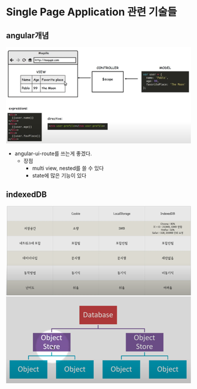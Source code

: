 Single Page Application 관련 기술들
==================================

## angular개념

![angular 개념](./images/angular1.png)

- angular-ui-route를 쓰는게 좋겠다.
    - 장점
        - multi view, nested를 쓸 수 있다
        - state에 많은 기능이 있다


## indexedDB
![indexdb란](images/indexdb.png)
![indexdb 개념](./images/indexdb1.png)